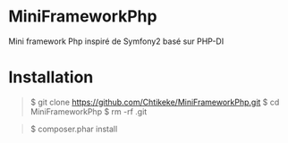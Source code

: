 MiniFrameworkPhp
================

Mini framework Php inspiré de Symfony2 basé sur PHP-DI

# Installation
> $ git clone https://github.com/Chtikeke/MiniFrameworkPhp.git
> $ cd MiniFrameworkPhp
> $ rm -rf .git

> $ composer.phar install

